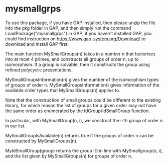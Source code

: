 # mysmallgrps

To use this package, if you have GAP installed, then please unzip the file into the pkg folder in GAP, and then simply run the command LoadPackage("mysmallgrps") in GAP; if you haven't installed GAP, you could find instruction on https://www.gap-system.org/Download/ to download and install GAP first.

The main function MySmallGroups(n) takes in a number n that factorises into at most 4 primes, and constructs all groups of order n, up to isomorphism. If a group is solvable, then it constructs the group using refined polycyclic presentations.

MySmallGroupsInformation(n) gives the number of the isomorphism types of groups of order n.
MySmallGroupsInformation() gives information of the available order types that MySmallGroups(n) applies to.

Note that the construction of small groups could be different to the existing library, for which reason the list of groups for a given order may not have the same order as enumerated by the IdGroup/IdSmallGroup function.

In particular, with MySmallGroup(n, i), we construct the i-th group of order n in our list.

MySmallGroupIsAvailable(n) returns true if the groups of order n can be constructed by MySmallGroups(n).

MyIdSmallGroup(group) returns the group ID in line with MySmallgroup(n, i), and the list given by MySmallGroups(n) for groups of order n.
